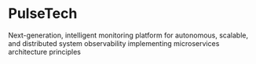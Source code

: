 # PulseTech
Next-generation, intelligent monitoring platform for autonomous, scalable, and distributed system observability implementing microservices architecture principles
